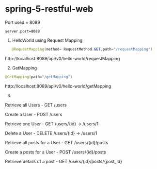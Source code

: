 # spring-5-restful-web

Port used = 8089
```shell script
server.port=8089
```
1. HelloWorld using Request Mapping
```java
   @RequestMapping(method= RequestMethod.GET,path="/requestMapping")
```
http://localhost:8089/api/v0/hello-world/requestMapping

2. GetMapping
```java
@GetMapping(path="/getMapping")
```
http://localhost:8089/api/v0/hello-world/getMapping

3. 

Retrieve all Users - GET /users

Create a User - POST /users

Retrieve one User - GET /users/{id} -> /users/1

Delete a User - DELETE /users/{id} -> /users/1

Retrieve all posts for a User - GET /users/{id}/posts

Create a posts for a User - POST /users/{id}/posts

Retrieve details of a post - GET /users/{id}/posts/{post_id}
